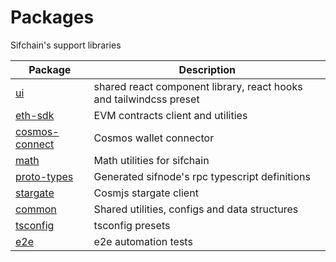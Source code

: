 # Packages

Sifchain's support libraries

| Package                                     | Description                                                        |
| ------------------------------------------- | ------------------------------------------------------------------ |
| [ui](/packages/ui/)                         | shared react component library, react hooks and tailwindcss preset |
| [eth-sdk](/packages/eth-sdk/)               | EVM contracts client and utilities                                 |
| [cosmos-connect](/packages/cosmos-connect/) | Cosmos wallet connector                                            |
| [math](/packages/math/)                     | Math utilities for sifchain                                        |
| [proto-types](/packages/proto-types/)       | Generated sifnode's rpc typescript definitions                     |
| [stargate](/packages/stargate/)             | Cosmjs stargate client                                             |
| [common](/packages/common)                  | Shared utilities, configs and data structures                      |
| [tsconfig](/packages/tsconfig/)             | tsconfig presets                                                   |
| [e2e](/packages/e2e/)                       | e2e automation tests                                               |
